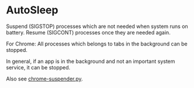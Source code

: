 AutoSleep
=========

Suspend (SIGSTOP) processes which are not needed when system runs on battery. Resume (SIGCONT) processes once they are needed again.

For Chrome: All processes which belongs to tabs in the background can be stopped.

In general, if an app is in the background and not an important system service, it can be stopped.

Also see [chrome-suspender.py](https://github.com/albertz/system-tools/blob/master/bin/chrome-suspender.py).
